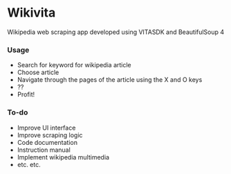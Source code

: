 # Wikivita

Wikipedia web scraping app developed using VITASDK and BeautifulSoup 4

### Usage

- Search for keyword for wikipedia article
- Choose article
- Navigate through the pages of the article using the X and O keys
- ??
- Profit!

### To-do

- Improve UI interface
- Improve scraping logic
- Code documentation
- Instruction manual
- Implement wikipedia multimedia
- etc. etc.
